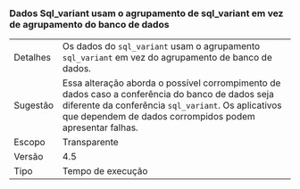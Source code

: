 ### <a name="sqlvariant-data-uses-sqlvariant-collation-rather-than-database-collation"></a>Dados Sql_variant usam o agrupamento de sql_variant em vez de agrupamento do banco de dados

|   |   |
|---|---|
|Detalhes|Os dados do <code>sql_variant</code> usam o agrupamento <code>sql_variant</code> em vez do agrupamento de banco de dados.|
|Sugestão|Essa alteração aborda o possível corrompimento de dados caso a conferência do banco de dados seja diferente da conferência <code>sql_variant</code>. Os aplicativos que dependem de dados corrompidos podem apresentar falhas.|
|Escopo|Transparente|
|Versão|4.5|
|Tipo|Tempo de execução|

